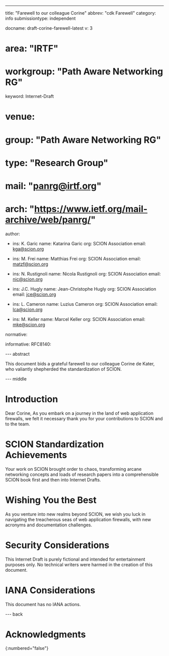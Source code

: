 ---
title: "Farewell to our  colleague Corine"
abbrev: "cdk Farewell"
category: info
submissiontype: independent

docname: draft-corine-farewell-latest
v: 3
# area: "IRTF"
# workgroup: "Path Aware Networking RG"
keyword: Internet-Draft
# venue:
#  group: "Path Aware Networking RG"
#  type: "Research Group"
#  mail: "panrg@irtf.org"
#  arch: "https://www.ietf.org/mail-archive/web/panrg/"

author:
 -   ins:  K. Garic
     name: Katarina Garic
     org: SCION Association
     email: kga@scion.org

 -   ins:  M. Frei
     name: Matthias Frei
     org: SCION Association
     email: matzf@scion.org

 -   ins: N. Rustignoli
     name: Nicola Rustignoli
     org: SCION Association
     email: nic@scion.org

 -   ins:  J.C. Hugly
     name: Jean-Christophe Hugly
     org: SCION Association
     email: jce@scion.org

 -   ins:  L. Cameron
     name: Luzius Cameron
     org: SCION Association
     email: lca@scion.org

 -   ins:  M. Keller
     name: Marcel Keller
     org: SCION Association
     email: mke@scion.org

normative:

informative:
  RFC8140:

--- abstract

This document bids a grateful farewell to our colleague Corine de Kater, who valiantly shepherded the standardization of SCION.



--- middle

# Introduction

Dear Corine,
As you embark on a journey in the land of web application firewalls, we felt it necessary thank you for your contributions to SCION and to the team.

# SCION Standardization Achievements

Your work on SCION brought order to chaos, transforming arcane networking concepts and loads of research papers into a comprehensible SCION book first and then into Internet Drafts.

# Wishing You the Best

As you venture into new realms beyond SCION, we wish you luck in navigating the treacherous seas of web application firewalls, with new acronyms and documentation challenges.

# Security Considerations

This Internet Draft is purely fictional and intended for entertainment purposes only. No technical writers were harmed in the creation of this document.


# IANA Considerations

This document has no IANA actions.


--- back

# Acknowledgments
{:numbered="false"}

